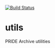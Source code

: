 [![Build Status](https://travis-ci.org/PRIDE-Archive/utils.svg)](https://travis-ci.org/PRIDE-Archive/utils)
# utils
PRIDE Archive utilities
